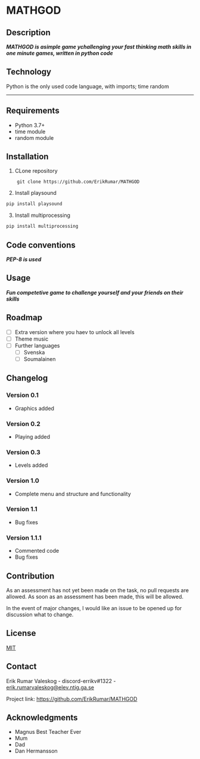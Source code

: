 MATHGOD
============================================

Description
-------------------------

***MATHGOD is asimple game ychallenging your fast thinking math skills in one minute games, written in python code***


Technology
-----------------------------------------------------------------------

Python is the only used code language, with imports; 
time
random
***


Requirements
---------------------------------

-   Python 3.7+
-   time module
-   random module

Installation
------------

1.  CLone repository

```
    git clone https://github.com/ErikRumar/MATHGOD
```

2.  Install playsound

```cmd
pip install playsound
```

3.  Install multiprocessing

```cmd
pip install multiprocessing
```

Code conventions
--------------------------------

***PEP-8 is used***

Usage
------------------------

***Fun competetive game to challenge yourself and your friends on their skills***


Roadmap
-----------------------------

-   [ ] Extra version where you haev to unlock all levels
-   [ ] Theme music
-   [ ] Further languages
    -   [ ] Svenska
    -   [ ] Soumalainen

Changelog
---------


### Version 0.1

-   Graphics added

### Version 0.2

-   Playing added

### Version 0.3

-   Levels added

### Version 1.0

-   Complete menu and structure and functionality

### Version 1.1

-   Bug fixes

### Version 1.1.1

-   Commented code
-   Bug fixes

Contribution
------------------------

As an assessment has not yet been made on the task, no pull requests are allowed.
As soon as an assessment has been made, this will be allowed.

In the event of major changes, I would like an issue to be opened up for discussion
what to change.

License
----------------

[MIT](https://choosealicense.com/licenses/mit/)

Contact
-----------------


Erik Rumar Valeskog - discord-errikv#1322 -
erik.rumarvaleskog@elev.ntig.ga.se

Project link: https://github.com/ErikRumar/MATHGOD

Acknowledgments
-----------------------------


-   Magnus Best Teacher Ever
-   Mum
-   Dad
-   Dan Hermansson
